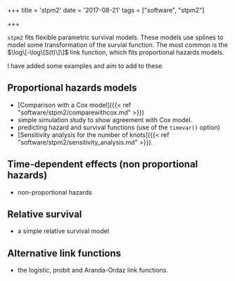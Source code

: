 +++
title = 'stpm2'
date = '2017-08-21'
tags = ["software", "stpm2"]

  
+++

`stpm2` fits flexible parametric survival models. These models use splines to model some transformation of the survial function. The most common is the  $\log\[-\log\[S(t)\]\]$ link function, which fits proportional hazards models.

I have added some examples and aim to add to these.

## Proportional hazards models
- [Comparison with a Cox model]({{< ref "software/stpm2/comparewithcox.md" >}})
- simple simulation study to show agreement with Cox model.
- predicting hazard and survival functions (use of the `timevar()` option)
- [Sensitivity analysis for the number of knots]({{< ref "software/stpm2/sensitivity_analysis.md" >}}).

## Time-dependent effects (non proportional hazards)
- non-proportional hazards
 
## Relative survival
- a simple relative survival model

## Alternative link functions
- the logistic, probit and Aranda-Ordaz link functions.



